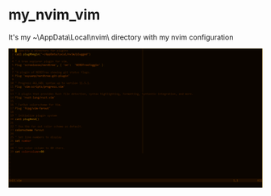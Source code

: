 # my_nvim_vim
It's my ~\AppData\Local\nvim\ directory with my nvim configuration

![Alt text](plug-vim-screen.png?raw=true "my init.vim")
